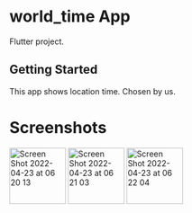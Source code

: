 # world_time App

Flutter project.

## Getting Started
This app shows location time. Chosen by us.

# Screenshots
<p float = "left" padding = "100px">
<img width="100" alt="Screen Shot 2022-04-23 at 06 20 13" src="https://user-images.githubusercontent.com/90171194/164838034-b4d3f9b0-ae06-4a66-813c-2da9be60ccb8.png">
<img width="100" alt="Screen Shot 2022-04-23 at 06 21 03" src="https://user-images.githubusercontent.com/90171194/164838043-0b962704-bf3e-494d-af5f-e3137b1595e7.png">
<img width="100" alt="Screen Shot 2022-04-23 at 06 22 04" src="https://user-images.githubusercontent.com/90171194/164838050-bf4c0b62-8720-4a4e-9909-a155ac2d51bf.png">
</p>
